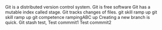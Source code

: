 Git is a distributed version control system.
Git is free software
Git has a mutable index called stage.
Git tracks changes of files.
git skill ramp up 
git skill ramp up 
git competence rampingABC up 
Creating a new branch is quick.
Git stash test,
Test commmit1
Test commmit2

